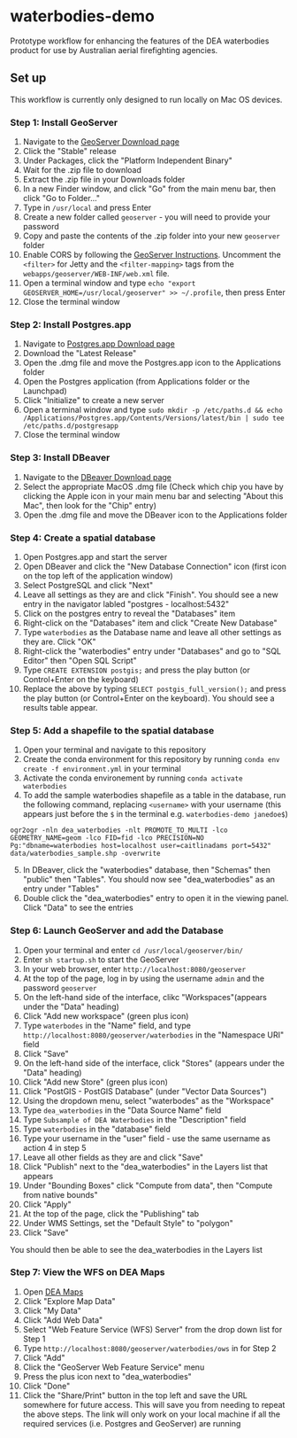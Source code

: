# waterbodies-demo
Prototype workflow for enhancing the features of the DEA waterbodies product for use by Australian aerial firefighting agencies.

## Set up
This workflow is currently only designed to run locally on Mac OS devices.

### Step 1: Install GeoServer
1. Navigate to the [GeoServer Download page](http://geoserver.org/download)
2. Click the "Stable" release
3. Under Packages, click the "Platform Independent Binary"
4. Wait for the .zip file to download
5. Extract the .zip file in your Downloads folder
6. In a new Finder window, and click "Go" from the main menu bar, then click "Go to Folder..."
7. Type in `/usr/local` and press Enter
8. Create a new folder called `geoserver` - you will need to provide your password
9. Copy and paste the contents of the .zip folder into your new `geoserver` folder
10. Enable CORS by following the [GeoServer Instructions](https://docs.geoserver.org/latest/en/user/production/container.html#enable-cors). Uncomment the `<filter>` for Jetty and the `<filter-mapping>` tags from the `webapps/geoserver/WEB-INF/web.xml` file.
11. Open a terminal window and type `echo "export GEOSERVER_HOME=/usr/local/geoserver" >> ~/.profile`, then press Enter
12. Close the terminal window

### Step 2: Install Postgres.app
1. Navigate to [Postgres.app Download page](https://postgresapp.com/downloads.html)
2. Download the "Latest Release"
3. Open the .dmg file and move the Postgres.app icon to the Applications folder
4. Open the Postgres application (from Applications folder or the Launchpad)
5. Click "Initialize" to create a new server
6. Open a terminal window and type `sudo mkdir -p /etc/paths.d &&
echo /Applications/Postgres.app/Contents/Versions/latest/bin | sudo tee /etc/paths.d/postgresapp`
7. Close the terminal window

### Step 3: Install DBeaver
1. Navigate to the [DBeaver Download page](https://dbeaver.io/download/)
2. Select the appropriate MacOS .dmg file (Check which chip you have by clicking the Apple icon in your main menu bar and selecting "About this Mac", then look for the "Chip" entry)
3. Open the .dmg file and move the DBeaver icon to the Applications folder

### Step 4: Create a spatial database
1. Open Postgres.app and start the server
2. Open DBeaver and click the "New Database Connection" icon (first icon on the top left of the application window)
3. Select PostgreSQL and click "Next"
4. Leave all settings as they are and click "Finish". You should see a new entry in the navigator labled "postgres - localhost:5432"
5. Click on the postgres entry to reveal the "Databases" item
6. Right-click on the "Databases" item and click "Create New Database"
7. Type `waterbodies` as the Database name and leave all other settings as they are. Click "OK"
8. Right-click the "waterbodies" entry under "Databases" and go to "SQL Editor" then "Open SQL Script"
9. Type `CREATE EXTENSION postgis;` and press the play button (or Control+Enter on the keyboard)
10. Replace the above by typing `SELECT postgis_full_version();` and press the play button (or Control+Enter on the keyboard). You should see a results table appear.

### Step 5: Add a shapefile to the spatial database
1. Open your terminal and navigate to this repository
2. Create the conda environment for this repository by running `conda env create -f environment.yml` in your terminal
3. Activate the conda environement by running `conda activate waterbodies`
4. To add the sample waterbodies shapefile as a table in the database, run the following command, replacing `<username>` with your username (this appears just before the `$` in the terminal e.g. `waterbodies-demo janedoe$`)

```
ogr2ogr -nln dea_waterbodies -nlt PROMOTE_TO_MULTI -lco GEOMETRY_NAME=geom -lco FID=fid -lco PRECISION=NO Pg:"dbname=waterbodies host=localhost user=caitlinadams port=5432" data/waterbodies_sample.shp -overwrite
```

5. In DBeaver, click the "waterbodies" database, then "Schemas" then "public" then "Tables". You should now see "dea_waterbodies" as an entry under "Tables"
6. Double click the "dea_waterbodies" entry to open it in the viewing panel. Click "Data" to see the entries

### Step 6: Launch GeoServer and add the Database
1. Open your terminal and enter `cd /usr/local/geoserver/bin/`
2. Enter `sh startup.sh` to start the GeoServer
3. In your web browser, enter `http://localhost:8080/geoserver`
4. At the top of the page, log in by using the username `admin` and the password `geoserver`
5. On the left-hand side of the interface, clikc "Workspaces"(appears under the "Data" heading)
6. Click "Add new workspace" (green plus icon)
7. Type `waterbodes` in the "Name" field, and type `http://localhost:8080/geoserver/waterbodies` in the "Namespace URI" field
8. Click "Save"
9. On the left-hand side of the interface, click "Stores" (appears under the "Data" heading)
10. Click "Add new Store" (green plus icon)
11. Click "PostGIS - PostGIS Database" (under "Vector Data Sources")
12. Using the dropdown menu, select "waterbodes" as the "Workspace"
12. Type `dea_waterbodies` in the "Data Source Name" field
13. Type `Subsample of DEA Waterbodies` in the "Description" field
14. Type `waterbodies` in the "database" field
15. Type your username in the "user" field - use the same username as action 4 in step 5 
16. Leave all other fields as they are and click "Save"
17. Click "Publish" next to the "dea_waterbodies" in the Layers list that appears 
18. Under "Bounding Boxes" click "Compute from data", then "Compute from native bounds"
19. Click "Apply"
20. At the top of the page, click the "Publishing" tab
21. Under WMS Settings, set the "Default Style" to "polygon"
22. Click "Save"

 You should then be able to see the dea_waterbodies in the Layers list

 ### Step 7: View the WFS on DEA Maps
 1. Open [DEA Maps](https://maps.dea.ga.gov.au/)
 2. Click "Explore Map Data"
 3. Click "My Data"
 4. Click "Add Web Data"
 5. Select "Web Feature Service (WFS) Server" from the drop down list for Step 1
 6. Type `http://localhost:8080/geoserver/waterbodies/ows` in for Step 2
 7. Click "Add"
 8. Click the "GeoServer Web Feature Service" menu
 9. Press the plus icon next to "dea_waterbodies" 
 10. Click "Done"
 11. Click the "Share/Print" button in the top left and save the URL somewhere for future access. This will save you from needing to repeat the above steps. The link will only work on your local machine if all the required services (i.e. Postgres and GeoServer) are running
